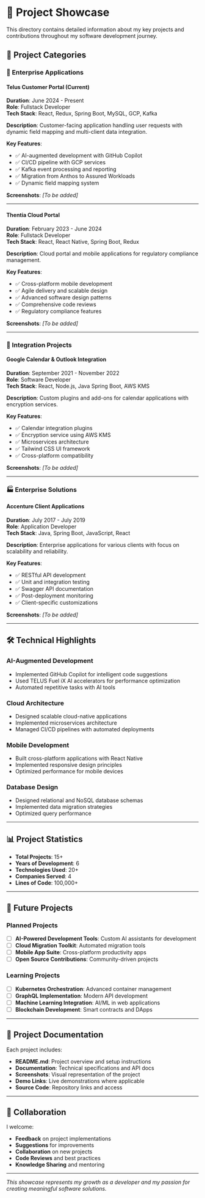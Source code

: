 # 🚀 Project Showcase

This directory contains detailed information about my key projects and contributions throughout my software development journey.

## 📁 Project Categories

### 🏢 Enterprise Applications

#### **Telus Customer Portal** (Current)
**Duration**: June 2024 - Present  
**Role**: Fullstack Developer  
**Tech Stack**: React, Redux, Spring Boot, MySQL, GCP, Kafka

**Description**: Customer-facing application handling user requests with dynamic field mapping and multi-client data integration.

**Key Features**:
- ✅ AI-augmented development with GitHub Copilot
- ✅ CI/CD pipeline with GCP services
- ✅ Kafka event processing and reporting
- ✅ Migration from Anthos to Assured Workloads
- ✅ Dynamic field mapping system

**Screenshots**: *[To be added]*

---

#### **Thentia Cloud Portal**
**Duration**: February 2023 - June 2024  
**Role**: Fullstack Developer  
**Tech Stack**: React, React Native, Spring Boot, Redux

**Description**: Cloud portal and mobile applications for regulatory compliance management.

**Key Features**:
- ✅ Cross-platform mobile development
- ✅ Agile delivery and scalable design
- ✅ Advanced software design patterns
- ✅ Comprehensive code reviews
- ✅ Regulatory compliance features

**Screenshots**: *[To be added]*

---

### 🔧 Integration Projects

#### **Google Calendar & Outlook Integration**
**Duration**: September 2021 - November 2022  
**Role**: Software Developer  
**Tech Stack**: React, Node.js, Java Spring Boot, AWS KMS

**Description**: Custom plugins and add-ons for calendar applications with encryption services.

**Key Features**:
- ✅ Calendar integration plugins
- ✅ Encryption service using AWS KMS
- ✅ Microservices architecture
- ✅ Tailwind CSS UI framework
- ✅ Cross-platform compatibility

**Screenshots**: *[To be added]*

---

### 🏭 Enterprise Solutions

#### **Accenture Client Applications**
**Duration**: July 2017 - July 2019  
**Role**: Application Developer  
**Tech Stack**: Java, Spring Boot, JavaScript, React

**Description**: Enterprise applications for various clients with focus on scalability and reliability.

**Key Features**:
- ✅ RESTful API development
- ✅ Unit and integration testing
- ✅ Swagger API documentation
- ✅ Post-deployment monitoring
- ✅ Client-specific customizations

**Screenshots**: *[To be added]*

---

## 🛠️ Technical Highlights

### **AI-Augmented Development**
- Implemented GitHub Copilot for intelligent code suggestions
- Used TELUS Fuel iX AI accelerators for performance optimization
- Automated repetitive tasks with AI tools

### **Cloud Architecture**
- Designed scalable cloud-native applications
- Implemented microservices architecture
- Managed CI/CD pipelines with automated deployments

### **Mobile Development**
- Built cross-platform applications with React Native
- Implemented responsive design principles
- Optimized performance for mobile devices

### **Database Design**
- Designed relational and NoSQL database schemas
- Implemented data migration strategies
- Optimized query performance

---

## 📊 Project Statistics

- **Total Projects**: 15+
- **Years of Development**: 6
- **Technologies Used**: 20+
- **Companies Served**: 4
- **Lines of Code**: 100,000+

---

## 🎯 Future Projects

### **Planned Projects**
- [ ] **AI-Powered Development Tools**: Custom AI assistants for development
- [ ] **Cloud Migration Toolkit**: Automated migration tools
- [ ] **Mobile App Suite**: Cross-platform productivity apps
- [ ] **Open Source Contributions**: Community-driven projects

### **Learning Projects**
- [ ] **Kubernetes Orchestration**: Advanced container management
- [ ] **GraphQL Implementation**: Modern API development
- [ ] **Machine Learning Integration**: AI/ML in web applications
- [ ] **Blockchain Development**: Smart contracts and DApps

---

## 📝 Project Documentation

Each project includes:
- **README.md**: Project overview and setup instructions
- **Documentation**: Technical specifications and API docs
- **Screenshots**: Visual representation of the project
- **Demo Links**: Live demonstrations where applicable
- **Source Code**: Repository links and access

---

## 🤝 Collaboration

I welcome:
- **Feedback** on project implementations
- **Suggestions** for improvements
- **Collaboration** on new projects
- **Code Reviews** and best practices
- **Knowledge Sharing** and mentoring

---

*This showcase represents my growth as a developer and my passion for creating meaningful software solutions.*
